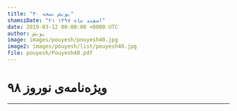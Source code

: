 ```yaml
---
title: "پویش نسخه ۴۰"
shamsiDate: "۲۱ اسفند ماه ۱۳۹۷"
date: 2019-03-12 00:00:00 +0000 UTC
author: پویش
image: images/pouyesh/pouyesh40.jpg
image2: images/pouyesh/list/pouyesh40.jpg
file: pouyesh/Pouyesh40.pdf
---
```


ویژه‌نامه‌ی نوروز ۹۸
===============

----
